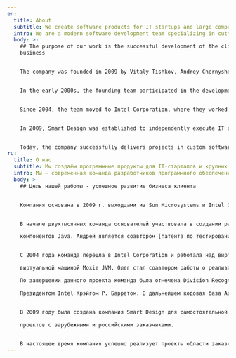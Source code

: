 ```yaml
---
en:
  title: About
  subtitle: We create software products for IT startups and large companies.
  intro: We are a modern software development team specializing in cutting-edge web platforms, AI-driven data solutions, and scalable cloud applications. Our expertise spans from building robust backend systems in Python, Node.js, and Golang to crafting high-performance user interfaces in React and Next.js. We excel in designing and orchestrating data pipelines with Apache Airflow, Prefect, and Kafka, while leveraging modern databases (PostgreSQL, MongoDB, DuckDB) and AI toolkits (LangChain, TensorFlow, Scikit-learn) to deliver advanced analytics and intelligent software solutions. Backed by strong DevOps practices and extensive industry experience, we ensure reliable, future-proof technology implementations that drive tangible value for our clients.
  body: >-
    ## The purpose of our work is the successful development of the client's
    business


    The company was founded in 2009 by Vitaly Tishkov, Andrey Chernyshev, Nikolay Kuznetsov, and Oleg Mokhovikov, who previously worked at Sun Microsystems and Intel Corporation.


    In the early 2000s, the founding team participated in the development of various Java components. Andrey is a co-author of a [patent related to Java testing](https://worldwide.espacenet.com/publicationDetails/biblio?CC=EP&NR=1388063).


    Since 2004, the team moved to Intel Corporation, where they worked on the virtual machine and libraries for an alternative Java implementation under the Apache License, [Apache Harmony](https://en.wikipedia.org/wiki/Apache_Harmony), and the Moxie JVM virtual machine. Oleg co-authored a paper on the implementation of [Moxie JVM](http://users.cecs.anu.edu.au/~steveb/pubs/papers/TR-CS-08-01.pdf). Upon completion of this project, the team was recognized with the Division Recognition Award by Intel President Craig R. Barrett. Later, the Apache Harmony codebase was used by Google in Android OS, so it is safe to say that the work done by the team is still being used by millions of people worldwide.


    In 2009, Smart Design was established to independently execute IT projects for both international and Russian clients.


    Today, the company successfully delivers projects in custom software development, Big Data, machine learning, and artificial intelligence, leveraging LLM (Large Language Models) to solve various customer challenges.
ru:
  title: О нас
  subtitle: Мы создаём программные продукты для IT-стартапов и крупных компаний.
  intro: Мы — современная команда разработчиков программного обеспечения, специализирующаяся на передовых веб-платформах, решениях для работы с данными на основе искусственного интеллекта и масштабируемых облачных приложениях. Наш опыт охватывает создание надежных бэкенд-систем на Python, Node.js и Golang, а также разработку высокопроизводительных пользовательских интерфейсов на React и Next.js. Мы преуспеваем в проектировании и организации конвейеров данных с использованием Apache Airflow, Prefect и Kafka, одновременно применяя современные базы данных (PostgreSQL, MongoDB, DuckDB) и инструменты ИИ (LangChain, TensorFlow, Scikit-learn) для предоставления продвинутой аналитики и интеллектуальных программных решений. Благодаря сильным DevOps-практикам и обширному опыту в отрасли, мы обеспечиваем надежные и перспективные технологические реализации, которые приносят ощутимую пользу нашим клиентам.
  body: >-
    ## Цель нашей работы - успешное развитие бизнеса клиента


    Компания основана в 2009 г. выходцами из Sun Microsystems и Intel Corporation Виталием Тишковым, Андреем Чернышевым, Николаем Кузнецовым и Олегом Моховиковым.


    В начале двухтысячных команда основателей учаcтвовала в создании различных

    компонентов Java. Андрей является соавтором [патента по тестированию Java](https://worldwide.espacenet.com/publicationDetails/biblio?CC=EP&NR=1388063).


    C 2004 года команда перешла в Intel Corporation и работала над виртуальной машиной и библиотеками альтернативной реализации Java под Apache License [Apache Harmony](https://en.wikipedia.org/wiki/Apache_Harmony) и

    виртуальной машиной Moxie JVM. Олег стал соавтором работы о реализации [Moхie JVM](http://users.cecs.anu.edu.au/~steveb/pubs/papers/TR-CS-08-01.pdf).

    По завершении данного проекта команда была отмечена Division Recognition Award

    Президентом Intel Крэйгом Р. Барретом. В дальнейшем кодовая база Apache Harmony была использована компанией Google в Android OS, так что можно смело сказать, что проделанная работа до сих пор используется миллионами людей по всему миру.


    В 2009 году была создана компания Smart Design для самостоятельной реализации IT-

    проектов с зарубежными и российскими заказчиками.


    В настоящее время компания успешно реализует проекты области заказной разработки, Big Data, машинного обучения и искусственного интеллекта с использованием LLM для решения различных задач заказчиков.
---
```

